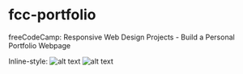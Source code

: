 # fcc-portfolio
 freeCodeCamp: Responsive Web Design Projects - Build a Personal Portfolio Webpage
 
Inline-style: 
![alt text](https://eluizatsuda.github.io/image/portfolio/img-portfolio-transp.png "Screenshot")
![alt text](https://eluizatsuda.github.io/image/portfolio/Portfolio_WebPage.png "Screenshot")
